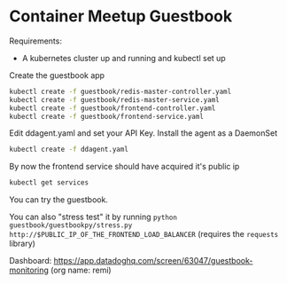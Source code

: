 # Container Meetup Guestbook


Requirements:
- A kubernetes cluster up and running and kubectl set up


Create the guestbook app
```bash
kubectl create -f guestbook/redis-master-controller.yaml
kubectl create -f guestbook/redis-master-service.yaml
kubectl create -f guestbook/frontend-controller.yaml
kubectl create -f guestbook/frontend-service.yaml
```

Edit ddagent.yaml and set your API Key.
Install the agent as a DaemonSet
```bash
kubectl create -f ddagent.yaml
```

By now the frontend service should have acquired it's public ip
```bash
kubectl get services
```
You can try the guestbook.

You can also "stress test" it by running `python guestbook/guestbookpy/stress.py http://$PUBLIC_IP_OF_THE_FRONTEND_LOAD_BALANCER`
(requires the `requests` library)

Dashboard:
https://app.datadoghq.com/screen/63047/guestbook-monitoring
(org name: remi)
